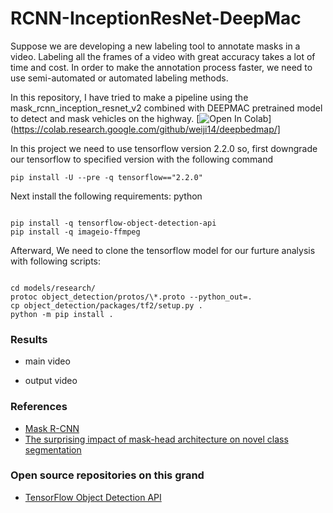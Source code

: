 # RCNN-InceptionResNet-DeepMac

Suppose we are developing a new labeling tool to annotate masks in a video. Labeling all the frames of a video with great accuracy takes a lot of time and cost. In order to make the annotation process faster, we need to use semi-automated or automated labeling methods.

In this repository, I have tried to make a pipeline using the mask_rcnn_inception_resnet_v2 combined with DEEPMAC pretrained model to detect and mask vehicles on the highway. [![Open In Colab](https://colab.research.google.com/assets/colab-badge.svg)](https://colab.research.google.com/github/weiji14/deepbedmap/]

In this project we need to use tensorflow version 2.2.0 so, first downgrade our tensorflow to specified version with the following command

```
pip install -U --pre -q tensorflow=="2.2.0"
```

Next install the following requirements: python

```

pip install -q tensorflow-object-detection-api
pip install -q imageio-ffmpeg
```

Afterward, We need to clone the tensorflow model for our furture analysis with following scripts:

```

cd models/research/
protoc object_detection/protos/\*.proto --python_out=.
cp object_detection/packages/tf2/setup.py .
python -m pip install .
```

### Results

- main video

- output video

### References

- [Mask R-CNN](https://arxiv.org/pdf/1703.06870.pdf)
- [The surprising impact of mask-head architecture on novel class segmentation](https://arxiv.org/pdf/2104.00613.pdf)

### Open source repositories on this grand

- [TensorFlow Object Detection API](https://github.com/tensorflow/models/tree/master/research/object_detection)
